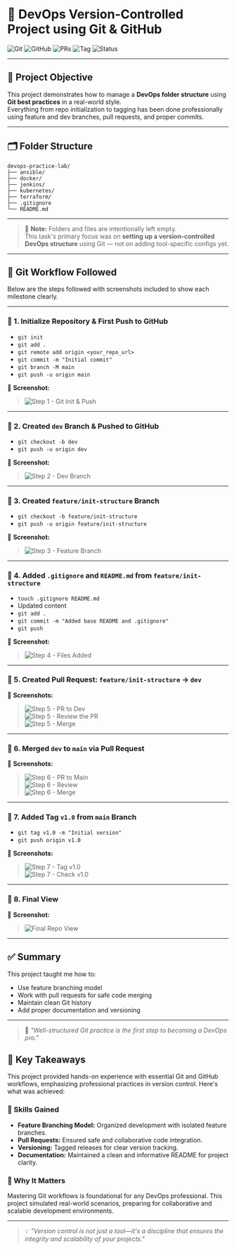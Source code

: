 # 🚀 DevOps Version-Controlled Project using Git & GitHub

![Git](https://img.shields.io/badge/Git-VersionControl-blue?logo=git)
![GitHub](https://img.shields.io/badge/Hosted_on-GitHub-black?logo=github)
![PRs](https://img.shields.io/badge/Pull_Requests-Used-brightgreen?logo=githubactions)
![Tag](https://img.shields.io/badge/Version-v1.0-orange?logo=semver)
![Status](https://img.shields.io/badge/Status-Completed-success)

---

## 📌 Project Objective

This project demonstrates how to manage a **DevOps folder structure** using **Git best practices** in a real-world style.  
Everything from repo initialization to tagging has been done professionally using feature and dev branches, pull requests, and proper commits.

---

## 🗂️ Folder Structure

```
devops-practice-lab/
├── ansible/
├── docker/
├── jenkins/
├── kubernetes/
├── terraform/
├── .gitignore
└── README.md
```

---

> 📌 **Note:** Folders and files are intentionally left empty.  
> This task's primary focus was on **setting up a version-controlled DevOps structure** using Git — not on adding tool-specific configs yet.

---

## 🧠 Git Workflow Followed

Below are the steps followed with screenshots included to show each milestone clearly.

---

### 📍 1. Initialize Repository & First Push to GitHub

- `git init`
- `git add .`
- `git remote add origin <your_repo_url>`
- `git commit -m "Initial commit"`
- `git branch -M main`
- `git push -u origin main`

📸 **Screenshot:**
> ![Step 1 - Git Init & Push](screenshots/step-1-git-init-push.png)

---

### 📍 2. Created `dev` Branch & Pushed to GitHub

- `git checkout -b dev`
- `git push -u origin dev`

📸 **Screenshot:**
> ![Step 2 - Dev Branch](screenshots/step-2-dev-branch.png)

---

### 📍 3. Created `feature/init-structure` Branch

- `git checkout -b feature/init-structure`
- `git push -u origin feature/init-structure`

📸 **Screenshot:**
> ![Step 3 - Feature Branch](screenshots/step-3-feature-branch.png)

---

### 📍 4. Added `.gitignore` and `README.md` from `feature/init-structure`

- `touch .gitignore README.md`
- Updated content
- `git add .`
- `git commit -m "Added base README and .gitignore"`
- `git push`

📸 **Screenshot:**
> ![Step 4 - Files Added](screenshots/step-4-files-added.png)

---

### 📍 5. Created Pull Request: `feature/init-structure` → `dev`

📸 **Screenshots:**
> ![Step 5 - PR to Dev](screenshots/step-5-pr-to-dev.png)  
> ![Step 5 - Review the PR](screenshots/step-5-review-pr.png)  
> ![Step 5 - Merge](screenshots/step-5-merge.png)

---

### 📍 6. Merged `dev` to `main` via Pull Request

📸 **Screenshots:**
> ![Step 6 - PR to Main](screenshots/step-6-pr-to-main.png)  
> ![Step 6 - Review](screenshots/step-6-review.png)  
> ![Step 6 - Merge](screenshots/step-6-merge.png)

---

### 📍 7. Added Tag `v1.0` from `main` Branch

- `git tag v1.0 -m "Initial version"`
- `git push origin v1.0`

📸 **Screenshots:**
> ![Step 7 - Tag v1.0](screenshots/step-7-tag-v1.0.png)  
> ![Step 7 - Check v1.0](screenshots/step-7-check-v1.0.png)

---

### 📍 8. Final View

📸 **Screenshot:**
> ![Final Repo View](screenshots/final-repo-view.png)

---

## ✅ Summary

This project taught me how to:
- Use feature branching model
- Work with pull requests for safe code merging
- Maintain clean Git history
- Add proper documentation and versioning

---

> 💬 _"Well-structured Git practice is the first step to becoming a DevOps pro."_


## 🌟 Key Takeaways

This project provided hands-on experience with essential Git and GitHub workflows, emphasizing professional practices in version control. Here's what was achieved:

### 🔑 Skills Gained
- **Feature Branching Model:** Organized development with isolated feature branches.
- **Pull Requests:** Ensured safe and collaborative code integration.
- **Versioning:** Tagged releases for clear version tracking.
- **Documentation:** Maintained a clean and informative README for project clarity.

### 🚀 Why It Matters
Mastering Git workflows is foundational for any DevOps professional. This project simulated real-world scenarios, preparing for collaborative and scalable development environments.

---

> 💡 _"Version control is not just a tool—it's a discipline that ensures the integrity and scalability of your projects."_  

